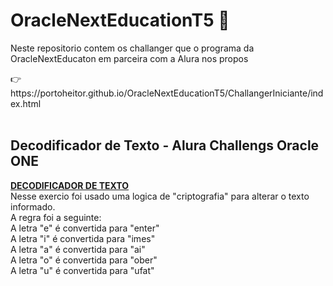 
<h1>OracleNextEducationT5 🤖</h1>
<p>Neste repositorio contem os challanger que o programa da OracleNextEducaton em parceira com  a Alura nos propos
</p>
👉 https://portoheitor.github.io/OracleNextEducationT5/ChallangerIniciante/index.html
<br><br>
<h2>Decodificador de Texto - Alura Challengs Oracle ONE</h2>


<p><strong><a
            href="https://portoheitor.github.io/OracleNextEducationT5/ChallangerIniciante/index.html">DECODIFICADOR DE TEXTO</a></strong> <br>
    Nesse exercio foi usado uma logica de "criptografia"  para alterar o texto informado.<br>
    A regra foi a seguinte:<br>
    A letra "e" é convertida para "enter"<br>
    A letra "i" é convertida para "imes"<br>
    A letra "a" é convertida para "ai"<br>
    A letra "o" é convertida para "ober"<br>
    A letra "u" é convertida para "ufat"</p><br>
    
    
    
